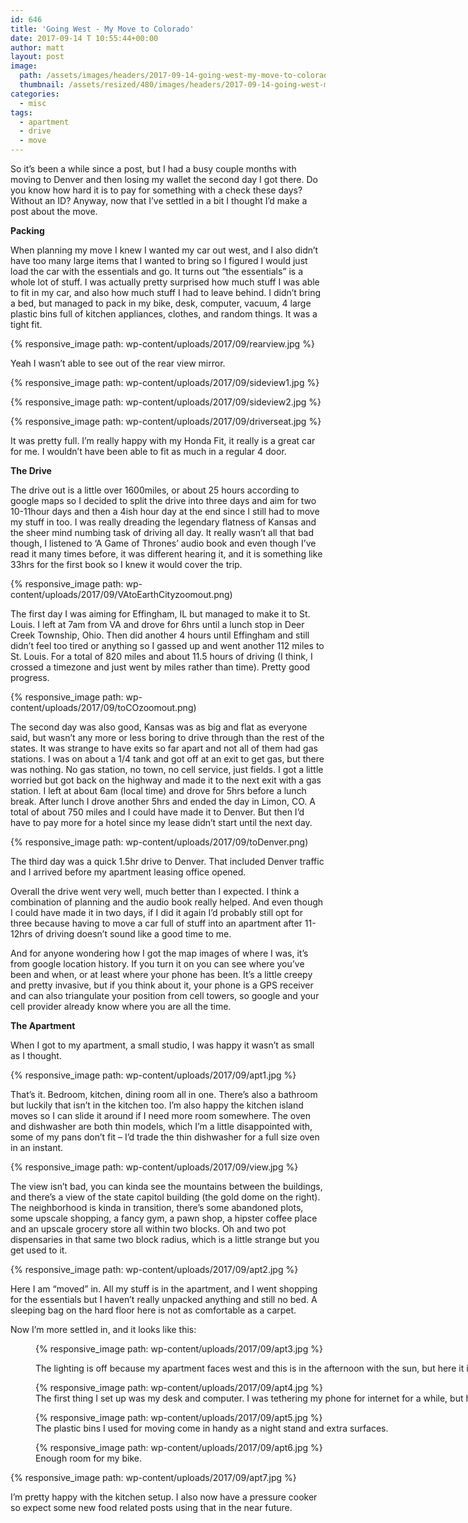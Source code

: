 ```yaml
---
id: 646
title: 'Going West - My Move to Colorado'
date: 2017-09-14 T 10:55:44+00:00
author: matt
layout: post
image: 
  path: /assets/images/headers/2017-09-14-going-west-my-move-to-colorado.jpg
  thumbnail: /assets/resized/480/images/headers/2017-09-14-going-west-my-move-to-colorado.jpg
categories:
  - misc
tags:
  - apartment
  - drive
  - move
---
```

So it&#8217;s been a while since a post, but I had a busy couple months with moving to Denver and then losing my wallet the second day I got there. Do you know how hard it is to pay for something with a check these days? Without an ID? Anyway, now that I&#8217;ve settled in a bit I thought I&#8217;d make a post about the move. <!--more-->

**Packing**

When planning my move I knew I wanted my car out west, and I also didn&#8217;t have too many large items that I wanted to bring so I figured I would just load the car with the essentials and go. It turns out &#8220;the essentials&#8221; is a whole lot of stuff. I was actually pretty surprised how much stuff I was able to fit in my car, and also how much stuff I had to leave behind. I didn&#8217;t bring a bed, but managed to pack in my bike, desk, computer, vacuum, 4 large plastic bins full of kitchen appliances, clothes, and random things. It was a tight fit.

{% responsive_image path: wp-content/uploads/2017/09/rearview.jpg %}

Yeah I wasn&#8217;t able to see out of the rear view mirror.

{% responsive_image path: wp-content/uploads/2017/09/sideview1.jpg %}

{% responsive_image path: wp-content/uploads/2017/09/sideview2.jpg %}

{% responsive_image path: wp-content/uploads/2017/09/driverseat.jpg %}

It was pretty full. I&#8217;m really happy with my Honda Fit, it really is a great car for me. I wouldn&#8217;t have been able to fit as much in a regular 4 door.

**The Drive**

The drive out is a little over 1600miles, or about 25 hours according to google maps so I decided to split the drive into three days and aim for two 10-11hour days and then a 4ish hour day at the end since I still had to move my stuff in too. I was really dreading the legendary flatness of Kansas and the sheer mind numbing task of driving all day. It really wasn&#8217;t all that bad though, I listened to &#8216;A Game of Thrones&#8217; audio book and even though I&#8217;ve read it many times before, it was different hearing it, and it is something like 33hrs for the first book so I knew it would cover the trip.

{% responsive_image path: wp-content/uploads/2017/09/VAtoEarthCityzoomout.png)

The first day I was aiming for Effingham, IL but managed to make it to St. Louis. I left at 7am from VA and drove for 6hrs until a lunch stop in Deer Creek Township, Ohio. Then did another 4 hours until Effingham and still didn&#8217;t feel too tired or anything so I gassed up and went another 112 miles to St. Louis. For a total of 820 miles and about 11.5 hours of driving (I think, I crossed a timezone and just went by miles rather than time). Pretty good progress.

{% responsive_image path: wp-content/uploads/2017/09/toCOzoomout.png)

The second day was also good, Kansas was as big and flat as everyone said, but wasn&#8217;t any more or less boring to drive through than the rest of the states. It was strange to have exits so far apart and not all of them had gas stations. I was on about a 1/4 tank and got off at an exit to get gas, but there was nothing. No gas station, no town, no cell service, just fields. I got a little worried but got back on the highway and made it to the next exit with a gas station. I left at about 6am (local time) and drove for 5hrs before a lunch break. After lunch I drove another 5hrs and ended the day in Limon, CO. A total of about 750 miles and I could have made it to Denver. But then I&#8217;d have to pay more for a hotel since my lease didn&#8217;t start until the next day.

{% responsive_image path: wp-content/uploads/2017/09/toDenver.png)

The third day was a quick 1.5hr drive to Denver. That included Denver traffic and I arrived before my apartment leasing office opened.

Overall the drive went very well, much better than I expected. I think a combination of planning and the audio book really helped. And even though I could have made it in two days, if I did it again I&#8217;d probably still opt for three because having to move a car full of stuff into an apartment after 11-12hrs of driving doesn&#8217;t sound like a good time to me.

And for anyone wondering how I got the map images of where I was, it&#8217;s from google location history. If you turn it on you can see where you&#8217;ve been and when, or at least where your phone has been. It&#8217;s a little creepy and pretty invasive, but if you think about it, your phone is a GPS receiver and can also triangulate your position from cell towers, so google and your cell provider already know where you are all the time.

**The Apartment**

When I got to my apartment, a small studio, I was happy it wasn&#8217;t as small as I thought.

{% responsive_image path: wp-content/uploads/2017/09/apt1.jpg %}

That&#8217;s it. Bedroom, kitchen, dining room all in one. There&#8217;s also a bathroom but luckily that isn&#8217;t in the kitchen too. I&#8217;m also happy the kitchen island moves so I can slide it around if I need more room somewhere. The oven and dishwasher are both thin models, which I&#8217;m a little disappointed with, some of my pans don&#8217;t fit &#8211; I&#8217;d trade the thin dishwasher for a full size oven in an instant.

{% responsive_image path: wp-content/uploads/2017/09/view.jpg %}

The view isn&#8217;t bad, you can kinda see the mountains between the buildings, and there&#8217;s a view of the state capitol building (the gold dome on the right). The neighborhood is kinda in transition, there&#8217;s some abandoned plots, some upscale shopping, a fancy gym, a pawn shop, a hipster coffee place and an upscale grocery store all within two blocks. Oh and two pot dispensaries in that same two block radius, which is a little strange but you get used to it.

{% responsive_image path: wp-content/uploads/2017/09/apt2.jpg %}

Here I am &#8220;moved&#8221; in. All my stuff is in the apartment, and I went shopping for the essentials but I haven&#8217;t really unpacked anything and still no bed. A sleeping bag on the hard floor here is not as comfortable as a carpet.

Now I&#8217;m more settled in, and it looks like this:<figure id="attachment_650" style="width: 2000px" class="wp-caption alignnone">

{% responsive_image path: wp-content/uploads/2017/09/apt3.jpg %}<figcaption class="wp-caption-text">The lighting is off because my apartment faces west and this is in the afternoon with the sun, but here it is, my bed steps from my kitchen.</figcaption></figure> <figure id="attachment_651" style="width: 2000px" class="wp-caption alignnone">{% responsive_image path: wp-content/uploads/2017/09/apt4.jpg %}<figcaption class="wp-caption-text">The first thing I set up was my desk and computer. I was tethering my phone for internet for a while, but have it all sorted out now.</figcaption></figure> <figure id="attachment_652" style="width: 2000px" class="wp-caption alignnone">{% responsive_image path: wp-content/uploads/2017/09/apt5.jpg %}<figcaption class="wp-caption-text">The plastic bins I used for moving come in handy as a night stand and extra surfaces.</figcaption></figure> <figure id="attachment_653" style="width: 2000px" class="wp-caption alignnone">{% responsive_image path: wp-content/uploads/2017/09/apt6.jpg %}<figcaption class="wp-caption-text">Enough room for my bike.</figcaption></figure> 

{% responsive_image path: wp-content/uploads/2017/09/apt7.jpg %}

I&#8217;m pretty happy with the kitchen setup. I also now have a pressure cooker so expect some new food related posts using that in the near future.
